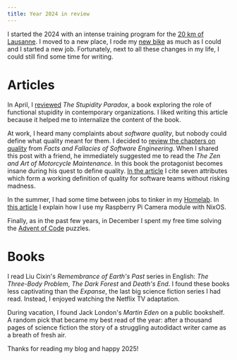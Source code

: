 ```yaml
---
title: Year 2024 in review
---
```


I started the 2024 with an intense training program for the [20 km of
Lausanne](https://training.thewagner.net/blog/2024/04/28/20-km-de-lausanne-2024/).
I moved to a new place, I rode my [new
bike](https://training.thewagner.net/blog/2024/03/28/cervelo-caledonia-5/) as
much as I could and I started a new job.  Fortunately, next to all these
changes in my life, I could still find some time for writing.

# Articles

In April, I [reviewed][Stupidity] _The Stupidity Paradox_, a book exploring the
role of functional stupidity in contemporary organizations.  I liked writing
this article because it helped me to internalize the content of the book.

At work, I heard many complaints about _software quality_, but nobody could
define what quality meant for them.  I decided to [review the chapters on
quality][Quality] from _Facts and Fallacies of Software Engineering_.  When I
shared this post with a friend, he immediately suggested me to read the _The
Zen and Art of Motorcycle Maintenance_. In this book the protagonist becomes
insane during his quest to define quality.  [In the article][Quality] I cite
seven attributes which form a working definition of quality for software teams
without risking madness.

In the summer, I had some time between jobs to tinker in my [Homelab][Homelab].
In [this article][Camera] I explain how I use my Raspberry Pi Camera module with
NixOS.

Finally, as in the past few years, in December I spent my free time solving the
[Advent of Code][AoC2024] puzzles.

# Books

I read Liu Cixin's _Remembrance of Earth's Past_ series in English: _The
Three-Body Problem_, _The Dark Forest_ and _Death's End_.  I found these books
less captivating than the _Expanse_, the last big science fiction series I had
read.  Instead, I enjoyed watching the Netflix TV adaptation.

During vacation, I found Jack London's _Martin Eden_ on a public bookshelf.  A
random pick that became my best read of the year: after a thousand pages of
science fiction the story of a struggling autodidact writer came as a breath of
fresh air.

Thanks for reading my blog and happy 2025!

[Stupidity]: {filename}/2024-04-19-Review-Stupidity-Paradox.markdown
[Quality]: {filename}/2024-06-25-Software-Quality.markdown
[Camera]: {filename}/2024-07-31-Raspberry-Pi-Camera-NixOS.markdown
[Homelab]: https://github.com/wagdav/homelab
[x1]: {filename}/2024-09-10-x1.markdown
[AoC2024]: {filename}/2024-12-25-Advent-of-code.markdown
